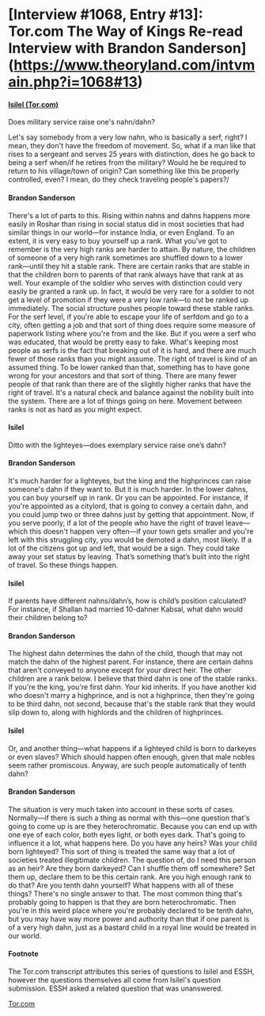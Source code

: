 # [Interview #1068, Entry #13]: Tor.com The Way of Kings Re-read Interview with Brandon Sanderson](https://www.theoryland.com/intvmain.php?i=1068#13)

#### [Isilel (Tor.com)](http://www.tor.com/blogs/2014/05/the-way-of-kings-reread-epilogue-and-all-that-comes-after#445197)

Does military service raise one's nahn/dahn?

Let's say somebody from a very low nahn, who is basically a serf, right? I mean, they don't have the freedom of movement. So, what if a man like that rises to a sergeant and serves 25 years with distinction, does he go back to being a serf when/if he retires from the military? Would he be required to return to his village/town of origin? Can something like this be properly controlled, even? I mean, do they check traveling people's papers?/

#### Brandon Sanderson

There's a lot of parts to this. Rising within nahns and dahns happens more easily in Roshar than rising in social status did in most societies that had similar things in our world—for instance India, or even England. To an extent, it is very easy to buy yourself up a rank. What you've got to remember is the very high ranks are harder to attain. By nature, the children of someone of a very high rank sometimes are shuffled down to a lower rank—until they hit a stable rank. There are certain ranks that are stable in that the children born to parents of that rank always have that rank at as well. Your example of the soldier who serves with distinction could very easily be granted a rank up. In fact, it would be very rare for a soldier to not get a level of promotion if they were a very low rank—to not be ranked up immediately. The social structure pushes people toward these stable ranks. For the serf level, if you're able to escape your life of serfdom and go to a city, often getting a job and that sort of thing does require some measure of paperwork listing where you're from and the like. But if you were a serf who was educated, that would be pretty easy to fake. What's keeping most people as serfs is the fact that breaking out of it is hard, and there are much fewer of those ranks than you might assume. The right of travel is kind of an assumed thing. To be lower ranked than that, something has to have gone wrong for your ancestors and that sort of thing. There are many fewer people of that rank than there are of the slightly higher ranks that have the right of travel. It's a natural check and balance against the nobility built into the system. There are a lot of things going on here. Movement between ranks is not as hard as you might expect.

#### Isilel

Ditto with the lighteyes—does exemplary service raise one’s dahn?

#### Brandon Sanderson

It's much harder for a lighteyes, but the king and the highprinces can raise someone's dahn if they want to. But it is much harder. In the lower dahns, you can buy yourself up in rank. Or you can be appointed. For instance, if you're appointed as a citylord, that is going to convey a certain dahn, and you could jump two or three dahns just by getting that appointment. Now, if you serve poorly, if a lot of the people who have the right of travel leave—which this doesn't happen very often—if your town gets smaller and you're left with this struggling city, you would be demoted a dahn, most likely. If a lot of the citizens got up and left, that would be a sign. They could take away your set status by leaving. That’s something that’s built into the right of travel. So these things happen.

#### Isilel

If parents have different nahns/dahn’s, how is child’s position calculated? For instance, if Shallan had married 10-dahner Kabsal, what dahn would their children belong to?

#### Brandon Sanderson

The highest dahn determines the dahn of the child, though that may not match the dahn of the highest parent. For instance, there are certain dahns that aren't conveyed to anyone except for your direct heir. The other children are a rank below. I believe that third dahn is one of the stable ranks. If you're the king, you're first dahn. Your kid inherits. If you have another kid who doesn't marry a highprince, and is not a highprince, then they're going to be third dahn, not second, because that's the stable rank that they would slip down to, along with highlords and the children of highprinces.

#### Isilel

Or, and another thing—what happens if a lighteyed child is born to darkeyes or even slaves? Which should happen often enough, given that male nobles seem rather promiscous. Anyway, are such people automatically of tenth dahn?

#### Brandon Sanderson

The situation is very much taken into account in these sorts of cases. Normally—if there is such a thing as normal with this—one question that's going to come up is are they heterochromatic. Because you can end up with one eye of each color, both eyes light, or both eyes dark. That's going to influence it a lot, what happens here. Do you have any heirs? Was your child born lighteyed? This sort of thing is treated the same way that a lot of societies treated illegitimate children. The question of, do I need this person as an heir? Are they born darkeyed? Can I shuffle them off somewhere? Set them up, declare them to be this certain rank. Are you high enough rank to do that? Are you tenth dahn yourself? What happens with all of these things? There's no single answer to that. The most common thing that's probably going to happen is that they are born heterochromatic. Then you're in this weird place where you're probably declared to be tenth dahn, but you may have way more power and authority than that if one parent is of a very high dahn, just as a bastard child in a royal line would be treated in our world.

#### Footnote

The Tor.com transcript attributes this series of questions to Isilel and ESSH, however the questions themselves all come from Isilel's question submission. ESSH asked a related question that was unanswered.

[Tor.com](http://www.tor.com/blogs/2014/05/the-way-of-kings-reread-epilogue-and-all-that-comes-after#445193)

